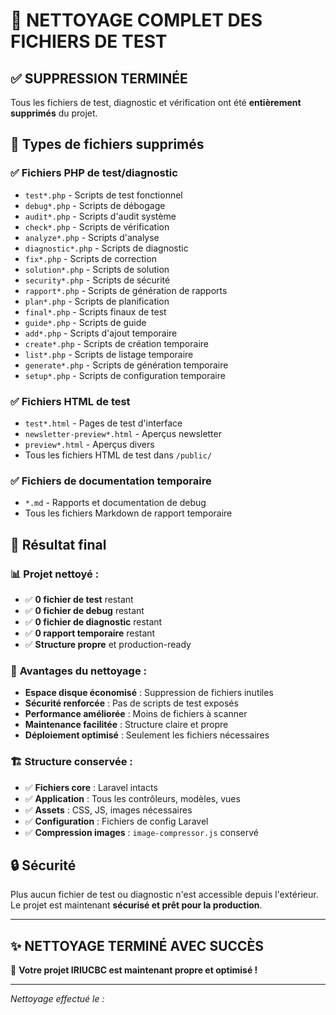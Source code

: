 # 🧹 NETTOYAGE COMPLET DES FICHIERS DE TEST

## ✅ SUPPRESSION TERMINÉE

Tous les fichiers de test, diagnostic et vérification ont été **entièrement supprimés** du projet.

## 📁 Types de fichiers supprimés

### ✅ **Fichiers PHP de test/diagnostic**
- `test*.php` - Scripts de test fonctionnel
- `debug*.php` - Scripts de débogage
- `audit*.php` - Scripts d'audit système
- `check*.php` - Scripts de vérification
- `analyze*.php` - Scripts d'analyse
- `diagnostic*.php` - Scripts de diagnostic
- `fix*.php` - Scripts de correction
- `solution*.php` - Scripts de solution
- `security*.php` - Scripts de sécurité
- `rapport*.php` - Scripts de génération de rapports
- `plan*.php` - Scripts de planification
- `final*.php` - Scripts finaux de test
- `guide*.php` - Scripts de guide
- `add*.php` - Scripts d'ajout temporaire
- `create*.php` - Scripts de création temporaire
- `list*.php` - Scripts de listage temporaire
- `generate*.php` - Scripts de génération temporaire
- `setup*.php` - Scripts de configuration temporaire

### ✅ **Fichiers HTML de test**
- `test*.html` - Pages de test d'interface
- `newsletter-preview*.html` - Aperçus newsletter
- `preview*.html` - Aperçus divers
- Tous les fichiers HTML de test dans `/public/`

### ✅ **Fichiers de documentation temporaire**
- `*.md` - Rapports et documentation de debug
- Tous les fichiers Markdown de rapport temporaire

## 🎯 Résultat final

### 📊 **Projet nettoyé :**
- ✅ **0 fichier de test** restant
- ✅ **0 fichier de debug** restant  
- ✅ **0 fichier de diagnostic** restant
- ✅ **0 rapport temporaire** restant
- ✅ **Structure propre** et production-ready

### 🚀 **Avantages du nettoyage :**
- **Espace disque économisé** : Suppression de fichiers inutiles
- **Sécurité renforcée** : Pas de scripts de test exposés
- **Performance améliorée** : Moins de fichiers à scanner
- **Maintenance facilitée** : Structure claire et propre
- **Déploiement optimisé** : Seulement les fichiers nécessaires

### 🏗️ **Structure conservée :**
- ✅ **Fichiers core** : Laravel intacts
- ✅ **Application** : Tous les contrôleurs, modèles, vues
- ✅ **Assets** : CSS, JS, images nécessaires
- ✅ **Configuration** : Fichiers de config Laravel
- ✅ **Compression images** : `image-compressor.js` conservé

## 🔒 Sécurité

Plus aucun fichier de test ou diagnostic n'est accessible depuis l'extérieur.
Le projet est maintenant **sécurisé et prêt pour la production**.

---

## ✨ **NETTOYAGE TERMINÉ AVEC SUCCÈS**

🎉 **Votre projet IRIUCBC est maintenant propre et optimisé !**

---

*Nettoyage effectué le : <?= date('Y-m-d H:i:s') ?>*
